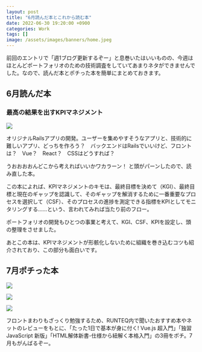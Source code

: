 ```yaml
---
layout: post
title: "6月読んだ本とこれから読む本"
date: 2022-06-30 19:20:00 +0900
categories: Work
tags: []
image: /assets/images/banners/home.jpeg
---
```


前回のエントリで「週1ブログ更新するぞー」と息巻いたはいいものの、今週はほとんどポートフォリオのための技術調査をしていてあまりネタができませんでした。なので、読んだ本とポチった本を簡単にまとめておきます。

## 6月読んだ本
### 最高の結果を出すKPIマネジメント

<a href="https://www.amazon.co.jp/%E6%9C%80%E9%AB%98%E3%81%AE%E7%B5%90%E6%9E%9C%E3%82%92%E5%87%BA%E3%81%99KPI%E3%83%9E%E3%83%8D%E3%82%B8%E3%83%A1%E3%83%B3%E3%83%88-%E4%B8%AD%E5%B0%BE%E9%9A%86%E4%B8%80%E9%83%8E/dp/4894519844?crid=25CQY3QWBYW3V&keywords=kpi%E3%83%9E%E3%83%8D%E3%82%B8%E3%83%A1%E3%83%B3%E3%83%88&qid=1656583039&s=books&sprefix=%2Cstripbooks%2C173&sr=1-1&linkCode=li3&tag=yoiyoicho-22&linkId=fe163e09d238e7d5600f23e2beb96370&language=ja_JP&ref_=as_li_ss_il" target="_blank"><img border="0" src="//ws-fe.amazon-adsystem.com/widgets/q?_encoding=UTF8&ASIN=4894519844&Format=_SL250_&ID=AsinImage&MarketPlace=JP&ServiceVersion=20070822&WS=1&tag=yoiyoicho-22&language=ja_JP" ></a><img src="https://ir-jp.amazon-adsystem.com/e/ir?t=yoiyoicho-22&language=ja_JP&l=li3&o=9&a=4894519844" width="1" height="1" border="0" alt="" style="border:none !important; margin:0px !important;" />

オリジナルRailsアプリの開発。ユーザーを集めやすそうなアプリと、技術的に難しいアプリ、どっちを作ろう？　バックエンドはRailsでいいけど、フロントは？　Vue？　React？　CSSはどうすれば？

うおおおおんどこから考えればいいかワカラーン！ と頭がパーンしたので、読み直した本。

この本によれば、KPIマネジメントのキモは、最終目標を決めて（KGI）、最終目標と現在のギャップを認識して、そのギャップを解消するために一番重要なプロセスを選択して（CSF）、そのプロセスの進捗を測定できる指標をKPIとしてモニタリングする……という、言われてみれば当たり前のフロー。

ポートフォリオの開発もひとつの事業と考えて、KGI、CSF、KPIを設定し、頭の整理をさせました。

あとこの本は、KPIマネジメントが形骸化しないために組織を巻き込むコツも紹介されており、この部分も面白いです。

## 7月ポチった本

<a href="https://www.amazon.co.jp/gp/product/4297113775?ie=UTF8&psc=1&linkCode=li3&tag=yoiyoicho-22&linkId=35c3765916efe91bcb3cfefa32293023&language=ja_JP&ref_=as_li_ss_il" target="_blank"><img border="0" src="//ws-fe.amazon-adsystem.com/widgets/q?_encoding=UTF8&ASIN=4297113775&Format=_SL250_&ID=AsinImage&MarketPlace=JP&ServiceVersion=20070822&WS=1&tag=yoiyoicho-22&language=ja_JP" ></a><img src="https://ir-jp.amazon-adsystem.com/e/ir?t=yoiyoicho-22&language=ja_JP&l=li3&o=9&a=4297113775" width="1" height="1" border="0" alt="" style="border:none !important; margin:0px !important;" />

<a href="https://www.amazon.co.jp/gp/product/479816027X?ie=UTF8&psc=1&linkCode=li3&tag=yoiyoicho-22&linkId=163ec22ce51973763c674ee4d4bd62fd&language=ja_JP&ref_=as_li_ss_il" target="_blank"><img border="0" src="//ws-fe.amazon-adsystem.com/widgets/q?_encoding=UTF8&ASIN=479816027X&Format=_SL250_&ID=AsinImage&MarketPlace=JP&ServiceVersion=20070822&WS=1&tag=yoiyoicho-22&language=ja_JP" ></a><img src="https://ir-jp.amazon-adsystem.com/e/ir?t=yoiyoicho-22&language=ja_JP&l=li3&o=9&a=479816027X" width="1" height="1" border="0" alt="" style="border:none !important; margin:0px !important;" />

<a href="https://www.amazon.co.jp/gp/product/4862465277?ie=UTF8&psc=1&linkCode=li3&tag=yoiyoicho-22&linkId=4facb22197a693dc4b5561f2a87acc98&language=ja_JP&ref_=as_li_ss_il" target="_blank"><img border="0" src="//ws-fe.amazon-adsystem.com/widgets/q?_encoding=UTF8&ASIN=4862465277&Format=_SL250_&ID=AsinImage&MarketPlace=JP&ServiceVersion=20070822&WS=1&tag=yoiyoicho-22&language=ja_JP" ></a><img src="https://ir-jp.amazon-adsystem.com/e/ir?t=yoiyoicho-22&language=ja_JP&l=li3&o=9&a=4862465277" width="1" height="1" border="0" alt="" style="border:none !important; margin:0px !important;" />

フロントまわりもざっくり勉強するため、RUNTEQ内で聞いたおすすめ本やネットのレビューをもとに、「たった1日で基本が身に付く! Vue.js 超入門」「独習JavaScript 新版」「HTML解体新書-仕様から紐解く本格入門」の3冊をポチ。7月もがんばるぞー。